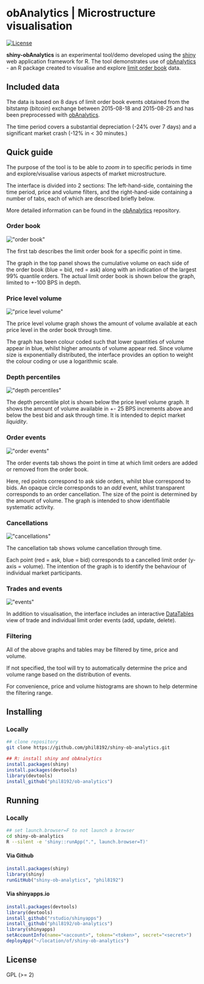 # obAnalytics | Microstructure visualisation
[![License](http://img.shields.io/badge/license-GPL%20%28%3E=%202%29-brightgreen.svg?style=flat)](http://www.gnu.org/licenses/gpl-2.0.html)

__shiny-obAnalytics__ is an experimental tool/demo developed using the 
[shiny](https://github.com/rstudio/shiny) web application framework for R.
The tool demonstrates use of 
[obAnalytics](https://github.com/phil8192/ob-analytics) - an R package created 
to visualise and explore 
[limit order book](http://parasec.net/transmission/order-book-visualisation/) 
data. 


## Included data
The data is based on 8 days of limit order book events obtained from the 
bitstamp (bitcoin) exchange between 2015-08-18 and 2015-08-25 and has been 
preprocessed with [obAnalytics](https://github.com/phil8192/ob-analytics). 

The time period covers a substantial depreciation (-24% over 7 days) and a 
significant market crash (-12% in < 30 minutes.) 


## Quick guide

The purpose of the tool is to be able to _zoom in_ to specific periods in time
and explore/visualise various aspects of market microstructure. 

The interface is divided into 2 sections: The left-hand-side, containing the 
time period, price and volume filters, and the right-hand-side containing a 
number of tabs, each of which are described briefly below. 

More detailed information can be found in the 
[obAnalytics](https://github.com/phil8192/ob-analytics) repository.

### Order book
!["order book"](https://raw.githubusercontent.com/phil8192/shiny-ob-analytics/master/screens/order-book.png "order book")

The first tab describes the limit order book for a specific point in time. 

The graph in the top panel shows the cumulative volume on each side of the order 
book (blue = bid, red = ask) along with an indication of the largest 99% 
quantile orders. The actual limit order book is shown below the graph, limited
to +-100 BPS in depth.

### Price level volume
!["price level volume"](https://raw.githubusercontent.com/phil8192/shiny-ob-analytics/master/screens/price-level-volume.png "price level volume") 

The price level volume graph shows the amount of volume available at each price
level in the order book through time. 

The graph has been colour coded such that lower quantities of volume appear in 
blue, whilst higher amounts of volume appear red. Since volume size is 
exponentially distributed, the interface provides an option to weight the colour 
coding or use a logarithmic scale.

### Depth percentiles
!["depth percentiles"](https://raw.githubusercontent.com/phil8192/shiny-ob-analytics/master/screens/depth-percentiles.png "depth percentiles")

The depth percentile plot is shown below the price level volume graph. It shows
the amount of volume available in +- 25 BPS increments above and below the best
bid and ask through time. It is intended to depict market _liquidity_.

### Order events
!["order events"](https://raw.githubusercontent.com/phil8192/shiny-ob-analytics/master/screens/order-events.png "order events")

The order events tab shows the point in time at which limit orders are added or
removed from the order book. 

Here, red points correspond to ask side orders, whilst blue correspond to bids. 
An opaque circle corresponds to an _add_ event, whilst transparent corresponds 
to an order cancellation. The size of the point is determined by the amount of 
volume. The graph is intended to show identifiable systematic activity.

### Cancellations
!["cancellations"](https://raw.githubusercontent.com/phil8192/shiny-ob-analytics/master/screens/cancellations.png "cancellations")

The cancellation tab shows volume cancellation through time. 

Each point (red = ask, blue = bid) corresponds to a cancelled limit order 
(y-axis = volume). The intention of the graph is to identify the behaviour of 
individual market participants.

### Trades and events
!["events"](https://raw.githubusercontent.com/phil8192/shiny-ob-analytics/master/screens/events.png "events")

In addition to visualisation, the interface includes an interactive 
[DataTables](https://github.com/DataTables/DataTables) view of trade and 
individual limit order events (add, update, delete). 

### Filtering

All of the above graphs and tables may be filtered by time, price and volume. 

If not specified, the tool will try to automatically determine the price and 
volume range based on the distribution of events. 

For convenience, price and volume histograms are shown to help determine the 
filtering range.


## Installing

### Locally

```bash
## clone repository
git clone https://github.com/phil8192/shiny-ob-analytics.git
```

```R
## R: install shiny and obAnalytics
install.packages(shiny)
install.packages(devtools)
library(devtools)
install_github("phil8192/ob-analytics")
```


## Running 

### Locally

```bash
## set launch.browser=F to not launch a browser
cd shiny-ob-analytics
R --silent -e 'shiny::runApp(".", launch.browser=T)'
```

#### Via Github

```R
install.packages(shiny)
library(shiny)
runGitHub("shiny-ob-analytics", "phil8192")
```

#### Via shinyapps.io

```R
install.packages(devtools)
library(devtools)
install_github("rstudio/shinyapps")
install_github("phil8192/ob-analytics")
library(shinyapps)
setAccountInfo(name="<account>", token="<token>", secret="<secret>")
deployApp("~/location/of/shiny-ob-analytics")
```


## License

GPL (>= 2)

